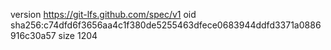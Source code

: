 version https://git-lfs.github.com/spec/v1
oid sha256:c74dfd6f3656aa4c1f380de5255463dfece0683944ddfd3371a0886916c30a57
size 1204
